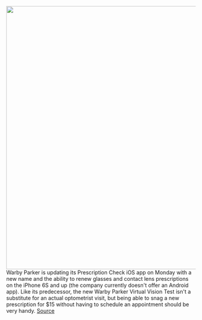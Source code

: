 <img src='https://cdn.vox-cdn.com/thumbor/gb2_3r-bwicNoos29901fd_Bmhs=/0x0:1538x834/1200x800/filters:focal(670x282:916x528)/cdn.vox-cdn.com/uploads/chorus_image/image/69600724/Screen_Shot_2021_07_16_at_10.44.40_AM.0.png' width='700px' /><br/>
Warby Parker is updating its Prescription Check iOS app on Monday with a new name and the ability to renew glasses and contact lens prescriptions on the iPhone 6S and up (the company currently doesn't offer an Android app). Like its predecessor, the new Warby Parker Virtual Vision Test isn't a substitute for an actual optometrist visit, but being able to snag a new prescription for $15 without having to schedule an appointment should be very handy.
<a href='https://www.theverge.com/2021/7/19/22580166/warby-parker-contact-lens-glasses-prescription-renewal'> Source <a/>